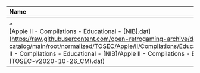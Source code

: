 |Name|Size|
|:---|---:|
|[..](../index.html)|DIR|
|[Apple II - Compilations - Educational - [NIB].dat](https://raw.githubusercontent.com/open-retrogaming-archive/dat-catalog/main/root/normalized/TOSEC/Apple/II/Compilations/Educational/[NIB]/Apple II - Compilations - Educational - [NIB]/Apple II - Compilations - Educational - [NIB] (TOSEC-v2020-10-26_CM).dat)|912|
